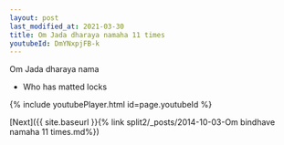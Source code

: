 ```yaml
---
layout: post
last_modified_at: 2021-03-30
title: Om Jada dharaya namaha 11 times
youtubeId: DmYNxpjFB-k
---
```

 
 
Om Jada dharaya nama 
 
 -  Who has matted locks 
 
  
 
  
 
 
 
 
 
 


{% include youtubePlayer.html id=page.youtubeId %}
 
[Next]({{ site.baseurl }}{% link  split2/_posts/2014-10-03-Om bindhave namaha 11 times.md%})
 
